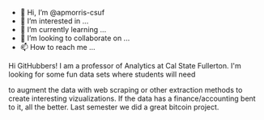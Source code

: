 - 👋 Hi, I’m @apmorris-csuf
- 👀 I’m interested in ...
- 🌱 I’m currently learning ...
- 💞️ I’m looking to collaborate on ...
- 📫 How to reach me ...

<!---
apmorris-csuf/apmorris-csuf is a ✨ special ✨ repository because its `README.md` (this file) appears on your GitHub profile.
You can click the Preview link to take a look at your changes.
--->Hi GitHubbers!  I am a professor of Analytics at Cal State Fullerton.  I'm looking for some fun data sets where students will need
to augment the data with web scraping or other extraction methods to create interesting vizualizations.  If the data has a finance/accounting
bent to it, all the better.  Last semester we did a great bitcoin project.
